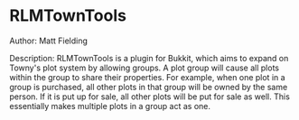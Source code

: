 RLMTownTools
============
Author:
	Matt Fielding

Description:
	RLMTownTools is a plugin for Bukkit, which aims to expand on Towny's plot system
	by allowing groups. A plot group will cause all plots within the group to share
	their properties. For example, when one plot in a group is purchased, all other
	plots in that group will be owned by the same person. If it is put up for sale,
	all other plots will be put for sale as well. This essentially makes multiple
	plots in a group act as one.
